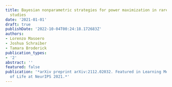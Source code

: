 ```yaml
---
title: Bayesian nonparametric strategies for power maximization in rare variants association
  studies
date: '2021-01-01'
draft: true
publishDate: '2022-10-04T00:24:18.172683Z'
authors:
- Lorenzo Masoero
- Joshua Schraiber
- Tamara Broderick
publication_types:
- '2'
abstract: ''
featured: false
publication: '*arXiv preprint arXiv:2112.02032. Featured in Learning Meaningful Representations
  of Life at NeurIPS 2021.*'
---
```



